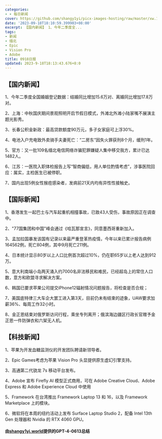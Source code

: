 ```yaml
---
categories:
- - 每日新闻
cover: https://github.com/shangy1yi/picx-images-hosting/raw/master/xw.1a15yyeng45c.webp
date: '2023-09-18T18:10:59.399903+08:00'
excerpt: 【国内新闻】 1、今年二季度全...
tags:
- 新闻
- 缅北
- Epic
- Vision Pro
- Adobe
title: 0918日报
updated: 2023-9-18T18:13:43.676+8:0
---
```

## 【国内新闻】

1、今年二季度全国婚姻登记数据：结婚同比增加15.6万对、离婚同比增加17.8万对。

2、上海：中秋国庆期间景观照明开启节假日模式，外滩北外滩小陆家嘴不展演主题光影秀。

3、长春公积金新政：最高贷款额度90万元，多子女家庭可上浮30%。

4、电池入户充电致外卖骑手夫妻死亡：“二房东”因失火罪获刑8个月，缓刑1年。

5、官方：又一批109名缅北电信网络诈骗犯罪嫌疑人集中移交我方，累计已达1482人。

6、江苏：一医院入职体检报告上写“智商偏低，用人单位酌情考虑”，涉事医院回应：属实，主检医生已被停职。

7、国内出现5例女性猴痘感染者，发病前21天内均有异性性接触史。

## 【国际新闻】

1、香港发生一起巴士与汽车起重机相撞事故，已致43人受伤，事故原因正在调查中。

2、"77国集团和中国"峰会通过《哈瓦那宣言》，同意墨西哥重新加入。

3、孟加拉国暴发该国有记录以来最严重登革热疫情，今年以来已累计报告病例164562例，死亡804例，其中9月死亡211例。

4、日本统计显示80岁以上人口比例首次超过10%，仍在职65岁以上老人达到912万。

5、意大利南端小岛两天涌入约7000名非法移民和难民，已经超岛上的常住人口数，意方和欧盟寻求解决方案。

6、韩国已要求苹果公司提交iPhone12辐射情况问题报告，将检查是否合规；

7、美国底特律三大车企大罢工进入第3天，目前仍未有结束的迹象，UAW要求加薪36%、每周工作32小时。

8、金正恩结束对俄罗斯访问行程，乘坐专列离开；俄滨海边疆区行政长官赠予金正恩一件防弹衣和六架无人机。

## 【科技新闻】

1、苹果为开发血糖监测仪的开发团队聘请新领导者。

2、Epic Games考虑为苹果 Vision Pro 头显提供原生虚幻引擎支持。

3、高通第二代骁龙 7s 移动平台发布。

4、Adobe 宣布 Firefly AI 模型正式商用，可在 Adobe Creative Cloud、Adobe Express 和 Adobe Experience Cloud 中使用

5、Framework 在台湾推出 Framework Laptop 13 和 16，以及 Framework Marketplace 上的模块。

6、微软将在本周的纽约活动上发布 Surface Laptop Studio 2，配备 Intel 13th Gen 处理器和 Nvidia 的 RTX 4060 GPU。


#### 由[shangy1yi.world](https://shangy1yi.world)提供的GPT-4-0613总结
